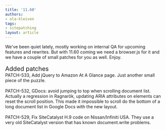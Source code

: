 ```yaml
---
title: '11.60'
authors:
- ola-kleiven
tags:
- sitepatching
layout: article
---
```

We&#39;ve been quiet lately, mostly working on internal QA for upcoming features and rewrites. But with 11.60 coming we need a browser.js for it and we have a couple of small patches for you as well. Enjoy.<br/><br/><span style="font-size: 140%">Added patches</span><br/>PATCH-533, Add jQuery to Amazon At A Glance page. Just another small piece of the puzzle.<br/><br/>PATCH-532, GDocs: avoid jumping to top when scrolling document list. Actually a regression in Ragnarök, updating ARIA attributes on elements can reset the scroll position. This made it impossible to scroll do the bottom of a long document list in Google Docs with the new layout.<br/><br/>PATCH-529, Fix SiteCatalyst H.9 code on Nissan/Infiniti USA. They use a very old SiteCatalyst version that has known document.write problems.
